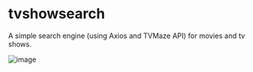 # tvshowsearch
<p>A simple search engine (using Axios and TVMaze API) for movies and tv shows.</p>

![image](https://user-images.githubusercontent.com/112599839/223687616-9a95def5-425c-40ad-8160-09cd0a379cad.png)

